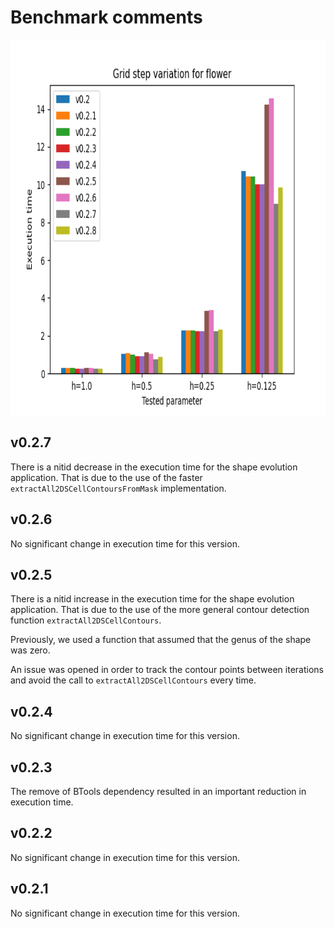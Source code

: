 # Benchmark comments

<img alt="Last benchmark" src="https://github.com/danoan/graph-flow/blob/master/lab/benchmark/last-benchmark.png" height="600" />

## v0.2.7
There is a nitid decrease in the execution time for the shape evolution application. That is due to the use of the faster `extractAll2DSCellContoursFromMask` implementation.

## v0.2.6
No significant change in execution time for this version.

## v0.2.5
There is a nitid increase in the execution time for the shape evolution application. That is due to the use of the more general contour detection function `extractAll2DSCellContours`.

Previously, we used a function that assumed that the genus of the shape was zero.

An issue was opened in order to track the contour points between iterations and avoid the call to `extractAll2DSCellContours` every time.

## v0.2.4
No significant change in execution time for this version.

## v0.2.3
The remove of BTools dependency resulted in an important reduction in execution time.

## v0.2.2
No significant change in execution time for this version.

## v0.2.1
No significant change in execution time for this version.
